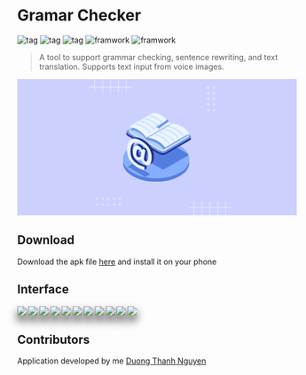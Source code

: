 # Gramar Checker

![tag](https://img.shields.io/badge/-Grammar-FF7B54) ![tag](https://img.shields.io/badge/-Paraphrase-FF7B54) ![tag](https://img.shields.io/badge/-Translate-FF7B54) ![framwork](https://img.shields.io/badge/-Mobile-6C00FF) ![framwork](https://img.shields.io/badge/-Flutter-6C00FF)

> A tool to support grammar checking, sentence rewriting, and text translation. Supports text input from voice images.

![image description](resources/banner.png)

## Download

Download the apk file [here](https://google.com) and install it on your phone

## Interface

<img style="box-shadow:0 10px 16px 0 #555" width="300" src=".\resources\ui\ss01.jpg"></a>
<img style="box-shadow:0 10px 16px 0 #555" width="300" src=".\resources\ui\ss02.jpg"></a>
<img style="box-shadow:0 10px 16px 0 #555" width="300" src=".\resources\ui\ss03.jpg"></a>
<img style="box-shadow:0 10px 16px 0 #555" width="300" src=".\resources\ui\ss04.jpg"></a>
<img style="box-shadow:0 10px 16px 0 #555" width="300" src=".\resources\ui\ss05.jpg"></a>
<img style="box-shadow:0 10px 16px 0 #555" width="300" src=".\resources\ui\ss06.jpg"></a>
<img style="box-shadow:0 10px 16px 0 #555" width="300" src=".\resources\ui\ss07.jpg"></a>
<img style="box-shadow:0 10px 16px 0 #555" width="300" src=".\resources\ui\ss08.jpg"></a>
<img style="box-shadow:0 10px 16px 0 #555" width="300" src=".\resources\ui\ss09.jpg"></a>
<img style="box-shadow:0 10px 16px 0 #555" width="300" src=".\resources\ui\ss10.jpg"></a>
<img style="box-shadow:0 10px 16px 0 #555" width="300" src=".\resources\ui\ss11.jpg"></a>

## Contributors

Application developed by me [Duong Thanh Nguyen](https://github.com/nguyendt-tn)
